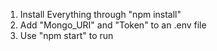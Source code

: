  1. Install Everything through "npm install"
 2. Add "Mongo_URI" and "Token" to an .env file
 3. Use "npm start" to run
